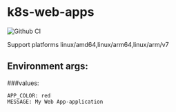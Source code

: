 # k8s-web-apps
![Github CI](https://github.com/fysh/k8s-web-app/workflows/CI/badge.svg)

Support platforms linux/amd64,linux/arm64,linux/arm/v7

## Environment args:

###values:

```
APP_COLOR: red
MESSAGE: My Web App-application
```